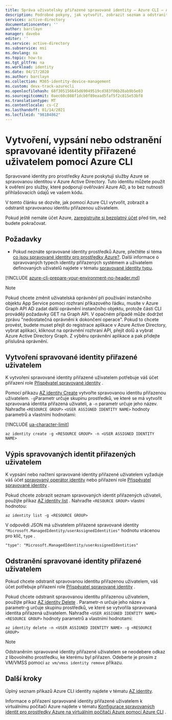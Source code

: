 ```yaml
---
title: Správa uživatelsky přiřazené spravované identity – Azure CLI – Azure AD
description: Podrobné pokyny, jak vytvořit, zobrazit seznam a odstranit spravovanou identitu přiřazenou uživatelem pomocí Azure CLI.
services: active-directory
documentationcenter: ''
author: barclayn
manager: daveba
editor: ''
ms.service: active-directory
ms.subservice: msi
ms.devlang: na
ms.topic: how-to
ms.tgt_pltfrm: na
ms.workload: identity
ms.date: 04/17/2020
ms.author: barclayn
ms.collection: M365-identity-device-management
ms.custom: devx-track-azurecli
ms.openlocfilehash: 68f305156645d69049519cd383f06b28ab9b5e03
ms.sourcegitcommit: 0aec60c088f1dcb0f89eaad5faf5f2c815e53bf8
ms.translationtype: MT
ms.contentlocale: cs-CZ
ms.lasthandoff: 01/14/2021
ms.locfileid: "98184862"
---
```

# <a name="create-list-or-delete-a-user-assigned-managed-identity-using-the-azure-cli"></a>Vytvoření, vypsání nebo odstranění spravované identity přiřazené uživatelem pomocí Azure CLI


Spravované identity pro prostředky Azure poskytují služby Azure se spravovanou identitou v Azure Active Directory. Tuto identitu můžete použít k ověření pro služby, které podporují ověřování Azure AD, a to bez nutnosti přihlašovacích údajů ve vašem kódu. 

V tomto článku se dozvíte, jak pomocí Azure CLI vytvořit, zobrazit a odstranit spravovanou identitu přiřazenou uživatelem.

Pokud ještě nemáte účet Azure, [zaregistrujte si bezplatný účet](https://azure.microsoft.com/free/) před tím, než budete pokračovat.

## <a name="prerequisites"></a>Požadavky

- Pokud neznáte spravované identity prostředků Azure, přečtěte si téma [co jsou spravované identity pro prostředky Azure?](overview.md). Další informace o spravovaných typech identity přiřazených systémem a uživatelem definovaných uživatelů najdete v tématu [spravované identity typu](overview.md#managed-identity-types).

[!INCLUDE [azure-cli-prepare-your-environment-no-header.md](../../../includes/azure-cli-prepare-your-environment-no-header.md)]

> [!NOTE]   
> Pokud chcete změnit uživatelská oprávnění při používání instančního objektu App Service pomocí rozhraní příkazového řádku, musíte v Azure Graph API AD zadat další oprávnění instančního objektu, protože části CLI provádějí požadavky GET na Graph API. V opačném případě může dodržet zprávu "nedostatečná oprávnění k dokončení operace". Pokud to chcete provést, budete muset přejít do registrace aplikace v Azure Active Directory, vybrat aplikaci, kliknout na oprávnění rozhraní API, přejít dolů a vybrat Azure Active Directory Graph. Z výběru oprávnění aplikace a pak přidejte příslušná oprávnění. 

## <a name="create-a-user-assigned-managed-identity"></a>Vytvoření spravované identity přiřazené uživatelem 

K vytvoření spravované identity přiřazené uživatelem potřebuje váš účet přiřazení role [Přispěvatel spravované identity](../../role-based-access-control/built-in-roles.md#managed-identity-contributor) .

Pomocí příkazu [AZ identity Create](/cli/azure/identity#az-identity-create) vytvořte spravovanou identitu přiřazenou uživatelem. `-g`Parametr určuje skupinu prostředků, ve které se má vytvořit spravovaná identita přiřazená uživateli, a `-n` parametr určuje jeho název. Nahraďte `<RESOURCE GROUP>` `<USER ASSIGNED IDENTITY NAME>` hodnoty parametrů a vlastními hodnotami:

[!INCLUDE [ua-character-limit](~/includes/managed-identity-ua-character-limits.md)]

```azurecli-interactive
az identity create -g <RESOURCE GROUP> -n <USER ASSIGNED IDENTITY NAME>
```
## <a name="list-user-assigned-managed-identities"></a>Výpis spravovaných identit přiřazených uživatelem

K vypsání nebo načtení spravované identity přiřazené uživatelem vyžaduje váš účet [spravovaný operátor identity](../../role-based-access-control/built-in-roles.md#managed-identity-operator) nebo přiřazení role [Přispěvatel spravované identity](../../role-based-access-control/built-in-roles.md#managed-identity-contributor) .

Pokud chcete zobrazit seznam spravovaných identit přiřazených uživateli, použijte příkaz [AZ identity list](/cli/azure/identity#az-identity-list) . Nahraďte `<RESOURCE GROUP>` vlastní hodnotou:

```azurecli-interactive
az identity list -g <RESOURCE GROUP>
```

V odpovědi JSON má uživatelem přiřazené spravované identity `"Microsoft.ManagedIdentity/userAssignedIdentities"` hodnotu vrácenou pro klíč, `type` .

`"type": "Microsoft.ManagedIdentity/userAssignedIdentities"`

## <a name="delete-a-user-assigned-managed-identity"></a>Odstranění spravované identity přiřazené uživatelem

Pokud chcete odstranit spravovanou identitu přiřazenou uživatelem, váš účet potřebuje přiřazení role [Přispěvatel spravované identity](../../role-based-access-control/built-in-roles.md#managed-identity-contributor) .

Pokud chcete odstranit spravovanou identitu přiřazenou uživatelem, použijte příkaz [AZ identity Delete](/cli/azure/identity#az-identity-delete) .  Parametr-n určuje jeho název a parametr-g určuje skupinu prostředků, ve které se vytvořila spravovaná identita přiřazená uživatelem. Nahraďte `<USER ASSIGNED IDENTITY NAME>` `<RESOURCE GROUP>` hodnoty parametrů a vlastními hodnotami:

```azurecli-interactive
az identity delete -n <USER ASSIGNED IDENTITY NAME> -g <RESOURCE GROUP>
```
> [!NOTE]
> Odstraněním spravované identity přiřazené uživatelem se neodebere odkaz z libovolného prostředku, ke kterému byl přiřazen. Odeberte je prosím z VM/VMSS pomocí `az vm/vmss identity remove` příkazu.

## <a name="next-steps"></a>Další kroky

Úplný seznam příkazů Azure CLI identity najdete v tématu [AZ identity](/cli/azure/identity).

Informace o přiřazení spravované identity přiřazené uživatelem k virtuálnímu počítači Azure najdete v tématu [Konfigurace spravovaných identit pro prostředky Azure na virtuálním počítači Azure pomocí Azure CLI](qs-configure-cli-windows-vm.md#user-assigned-managed-identity) .

